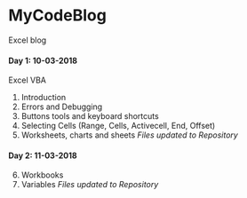 # MyCodeBlog
Excel blog


#### Day 1: 10-03-2018
 Excel VBA
1. Introduction
2. Errors and Debugging
3. Buttons tools and keyboard shortcuts
4. Selecting Cells (Range, Cells, Activecell, End, Offset)
5. Worksheets, charts and sheets
*Files updated to Repository*

#### Day 2: 11-03-2018
6. Workbooks
7. Variables
*Files updated to Repository*
